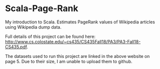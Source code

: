 # Scala-Page-Rank
My introduction to Scala. Estimates PageRank values of Wikipedia articles using Wikipedia dump data.

Full details of this project can be found here: http://www.cs.colostate.edu/~cs435/CS435Fall18/PA3/PA3-Fall18-CS435.pdf.

The datasets used to run this project are linked in the above website on page 5. Due to their size, I am unable to upload them to github.
